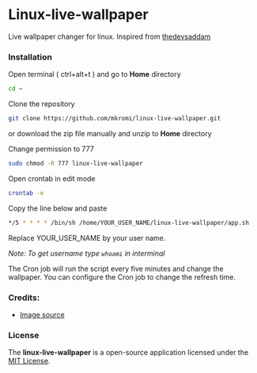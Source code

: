 # Linux-live-wallpaper
Live wallpaper changer for linux. Inspired from [thedevsaddam](https://github.com/thedevsaddam/ubuntu-live-wallpaper)


### Installation

Open terminal ( ctrl+alt+t ) and go to __Home__ directory

```bash
cd ~
```

Clone the repository

```bash
git clone https://github.com/mkromi/linux-live-wallpaper.git
```
or download the zip file manually and unzip to __Home__ directory

Change permission to 777

```bash
sudo chmod -R 777 linux-live-wallpaper
```
Open crontab in edit mode

```bash
crontab -e
```

Copy the line below and paste
```bash
*/5 * * * * /bin/sh /home/YOUR_USER_NAME/linux-live-wallpaper/app.sh
```
Replace YOUR_USER_NAME by your user name.

_Note:  To get username type `whoami` in interminal_

The Cron job will run the script every five minutes and change the wallpaper. You can configure the Cron job to change the refresh time.

### Credits:
* [Image source](https://source.unsplash.com)

### **License**
The **linux-live-wallpaper** is a open-source application licensed under the [MIT License](LICENSE).